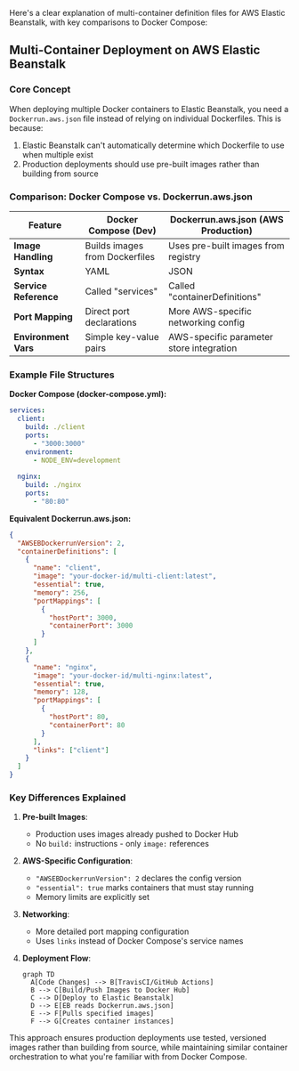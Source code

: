 Here's a clear explanation of multi-container definition files for AWS Elastic Beanstalk, with key comparisons to Docker Compose:

## Multi-Container Deployment on AWS Elastic Beanstalk

### Core Concept
When deploying multiple Docker containers to Elastic Beanstalk, you need a `Dockerrun.aws.json` file instead of relying on individual Dockerfiles. This is because:

1. Elastic Beanstalk can't automatically determine which Dockerfile to use when multiple exist
2. Production deployments should use pre-built images rather than building from source

### Comparison: Docker Compose vs. Dockerrun.aws.json

| Feature                | Docker Compose (Dev)          | Dockerrun.aws.json (AWS Production) |
|------------------------|-------------------------------|-------------------------------------|
| **Image Handling**     | Builds images from Dockerfiles | Uses pre-built images from registry |
| **Syntax**            | YAML                          | JSON                                |
| **Service Reference** | Called "services"             | Called "containerDefinitions"       |
| **Port Mapping**      | Direct port declarations      | More AWS-specific networking config |
| **Environment Vars**  | Simple key-value pairs        | AWS-specific parameter store integration |

### Example File Structures

**Docker Compose (docker-compose.yml):**
```yaml
services:
  client:
    build: ./client
    ports:
      - "3000:3000"
    environment:
      - NODE_ENV=development
  
  nginx:
    build: ./nginx
    ports:
      - "80:80"
```

**Equivalent Dockerrun.aws.json:**
```json
{
  "AWSEBDockerrunVersion": 2,
  "containerDefinitions": [
    {
      "name": "client",
      "image": "your-docker-id/multi-client:latest",
      "essential": true,
      "memory": 256,
      "portMappings": [
        {
          "hostPort": 3000,
          "containerPort": 3000
        }
      ]
    },
    {
      "name": "nginx",
      "image": "your-docker-id/multi-nginx:latest",
      "essential": true,
      "memory": 128,
      "portMappings": [
        {
          "hostPort": 80,
          "containerPort": 80
        }
      ],
      "links": ["client"]
    }
  ]
}
```

### Key Differences Explained

1. **Pre-built Images**:
   - Production uses images already pushed to Docker Hub
   - No `build:` instructions - only `image:` references

2. **AWS-Specific Configuration**:
   - `"AWSEBDockerrunVersion": 2` declares the config version
   - `"essential": true` marks containers that must stay running
   - Memory limits are explicitly set

3. **Networking**:
   - More detailed port mapping configuration
   - Uses `links` instead of Docker Compose's service names

4. **Deployment Flow**:
   ```mermaid
   graph TD
     A[Code Changes] --> B[TravisCI/GitHub Actions]
     B --> C[Build/Push Images to Docker Hub]
     C --> D[Deploy to Elastic Beanstalk]
     D --> E[EB reads Dockerrun.aws.json]
     E --> F[Pulls specified images]
     F --> G[Creates container instances]
   ```

This approach ensures production deployments use tested, versioned images rather than building from source, while maintaining similar container orchestration to what you're familiar with from Docker Compose.